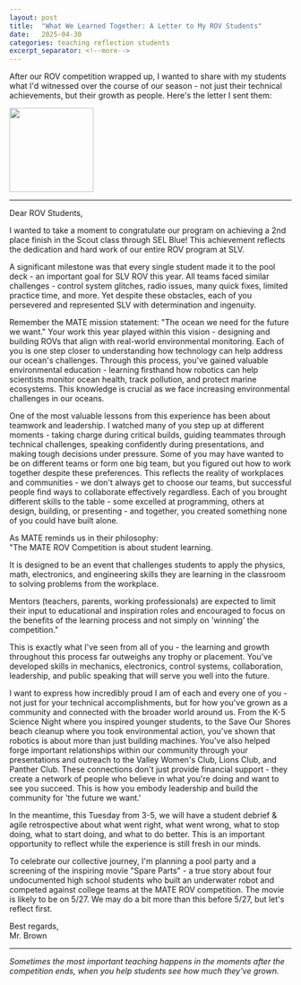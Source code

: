```yaml
---
layout: post
title:  "What We Learned Together: A Letter to My ROV Students"
date:   2025-04-30
categories: teaching reflection students
excerpt_separator: <!--more-->
---
```


After our ROV competition wrapped up, I wanted to share with my students what I'd witnessed over the course of our season - not just their technical achievements, but their growth as people. Here's the letter I sent them:

<img src="https://20693798.fs1.hubspotusercontent-na1.net/hub/20693798/hubfs/MATEROV/logos/materovcompetition-logo.jpg?name=materovcompetition-logo.jpgg" width="150">

<!--more-->
---

Dear ROV Students,

I wanted to take a moment to congratulate our program on achieving a 2nd place finish in the Scout class through SEL Blue! This achievement reflects the dedication and hard work of our entire ROV program at SLV.

A significant milestone was that every single student made it to the pool deck - an important goal for SLV ROV this year. All teams faced similar challenges - control system glitches, radio issues, many quick fixes, limited practice time, and more. Yet despite these obstacles, each of you persevered and represented SLV with determination and ingenuity.

Remember the MATE mission statement: "The ocean we need for the future we want." Your work this year played within this vision - designing and building ROVs that align with real-world environmental monitoring. Each of you is one step closer to understanding how technology can help address our ocean's challenges. Through this process, you've gained valuable environmental education - learning firsthand how robotics can help scientists monitor ocean health, track pollution, and protect marine ecosystems. This knowledge is crucial as we face increasing environmental challenges in our oceans.

One of the most valuable lessons from this experience has been about teamwork and leadership. I watched many of you step up at different moments - taking charge during critical builds, guiding teammates through technical challenges, speaking confidently during presentations, and making tough decisions under pressure. Some of you may have wanted to be on different teams or form one big team, but you figured out how to work together despite these preferences. This reflects the reality of workplaces and communities - we don't always get to choose our teams, but successful people find ways to collaborate effectively regardless. Each of you brought different skills to the table - some excelled at programming, others at design, building, or presenting - and together, you created something none of you could have built alone.

As MATE reminds us in their philosophy:  
"The MATE ROV Competition is about student learning.

It is designed to be an event that challenges students to apply the physics, math, electronics, and engineering skills they are learning in the classroom to solving problems from the workplace.

Mentors (teachers, parents, working professionals) are expected to limit their input to educational and inspiration roles and encouraged to focus on the benefits of the learning process and not simply on 'winning' the competition."

This is exactly what I've seen from all of you - the learning and growth throughout this process far outweighs any trophy or placement. You've developed skills in mechanics, electronics, control systems, collaboration, leadership, and public speaking that will serve you well into the future.

I want to express how incredibly proud I am of each and every one of you - not just for your technical accomplishments, but for how you've grown as a community and connected with the broader world around us. From the K-5 Science Night where you inspired younger students, to the Save Our Shores beach cleanup where you took environmental action, you've shown that robotics is about more than just building machines. You've also helped forge important relationships within our community through your presentations and outreach to the Valley Women's Club, Lions Club, and Panther Club. These connections don't just provide financial support - they create a network of people who believe in what you're doing and want to see you succeed. This is how you embody leadership and build the community for 'the future we want.'

In the meantime, this Tuesday from 3-5, we will have a student debrief & agile retrospective about what went right, what went wrong, what to stop doing, what to start doing, and what to do better. This is an important opportunity to reflect while the experience is still fresh in our minds.

To celebrate our collective journey, I'm planning a pool party and a screening of the inspiring movie "Spare Parts" - a true story about four undocumented high school students who built an underwater robot and competed against college teams at the MATE ROV competition. The movie is likely to be on 5/27. We may do a bit more than this before 5/27, but let's reflect first.

Best regards,  
Mr. Brown

---

*Sometimes the most important teaching happens in the moments after the competition ends, when you help students see how much they've grown.*